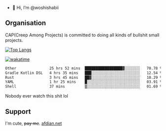 - 👋 Hi, I’m @woshishabii

## Organisation

CAP(Creep Among Projects) is committed to doing all kinds of bullshit small projects.

[![Top Langs](https://github-readme-stats.vercel.app/api/top-langs/?username=woshishabii&layout=compact)](https://github.com/anuraghazra/github-readme-stats)

[![wakatime](https://wakatime.com/badge/user/34d02784-acc1-4a16-82d7-33fdb53c4ed6.svg)](https://wakatime.com/@34d02784-acc1-4a16-82d7-33fdb53c4ed6)


<!--START_SECTION:waka-->

```txt
Other               25 hrs 52 mins  █████████████████▓░░░░░░░   70.78 %
Gradle Kotlin DSL   4 hrs 35 mins   ███░░░░░░░░░░░░░░░░░░░░░░   12.54 %
Rust                3 hrs 45 mins   ██▓░░░░░░░░░░░░░░░░░░░░░░   10.29 %
YAML                1 hr 25 mins    █░░░░░░░░░░░░░░░░░░░░░░░░   03.91 %
Shell               37 mins         ▒░░░░░░░░░░░░░░░░░░░░░░░░   01.69 %
```

<!--END_SECTION:waka-->

Nobody ever watch this shit lol

## Support
I'm cute, ~~pay me~~.
[afdian.net](https://afdian.com/a/woshishabi)

<!---
woshishabii/woshishabii is a ✨ special ✨ repository because its `README.md` (this file) appears on your GitHub profile.
You can click the Preview link to take a look at your changes.
--->
